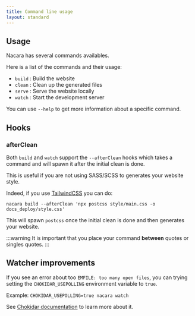 ```yaml
---
title: Command line usage
layout: standard
---
```


## Usage

Nacara has several commands availables.

Here is a list of the commands and their usage:

- `build` : Build the website
- `clean` : Clean up the generated files
- `serve` : Serve the website locally
- `watch` : Start the development server

You can use `--help` to get more information about a specific command.

## Hooks

### afterClean

Both `build` and `watch` support the `--afterClean` hooks which takes a command and will spawn it after the initial clean is done.

This is useful if you are not using SASS/SCSS to generates your website style.

Indeed, if you use [TailwindCSS](https://tailwindcss.com/) you can do:

`nacara build --afterClean 'npx postcss style/main.css -o docs_deploy/style.css'`

This will spawn `postcss` once the initial clean is done and then generates your website.

:::warning
It is important that you place your command **between** quotes or singles quotes.
:::

## Watcher improvements

If you see an error about too `EMFILE: too many open files`, you can trying setting the `CHOKIDAR_USEPOLLING` environment variable to `true`.

Example: `CHOKIDAR_USEPOLLING=true nacara watch`

See [Chokidar documentation](https://github.com/paulmillr/chokidar#performance) to learn more about it.
